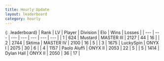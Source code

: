 ```yaml
---
title: Hourly Update
layout: leaderboard
category: hourly
---
```


{: .leaderboard}
| Rank | LV | Player | Division | Elo | Wins | Losses |
| --- | --- | --- | --- | --- | --- | --- |
| <span data-change="0">1</span> | 624 | <span title="ID: 611082">Mustard</span> | MASTER III | <span data-change="17">2127</span> | <span data-change="2">44</span> | <span data-change="0">16</span> |
| <span data-change="0">2</span> | 2744 | <span title="ID: 353063">Sktima</span> | MASTER IV | <span data-change="0">2100</span> | <span data-change="0">16</span> | <span data-change="0">5</span> |
| <span data-change="0">3</span> | 1675 | <span title="ID: 498412">LuckySpin</span> | ONYX I | <span data-change="0">2075</span> | <span data-change="0">30</span> | <span data-change="0">6</span> |
| <span data-change="1">4</span> | 1157 | <span title="ID: 512212">Paolo Aluffi</span> | ONYX II | <span data-change="0">2053</span> | <span data-change="0">22</span> | <span data-change="0">5</span> |
| <span data-change="4">5</span> | 1414 | <span title="ID: 174294">Dylan Hall</span> | ONYX II | <span data-change="50">2050</span> | <span data-change="9">36</span> | <span data-change="3">17</span> |